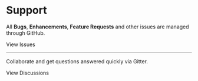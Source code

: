 # Support

All **Bugs**, **Enhancements**, **Feature Requests** and other issues are managed through GitHub.

<button-link url="https://github.com/flipboxfactory/organizations/issues">View Issues</button-link>

***

Collaborate and get questions answered quickly via Gitter.

<button-link url="https://gitter.im/flipboxfactory/organizations">View Discussions</button-link>